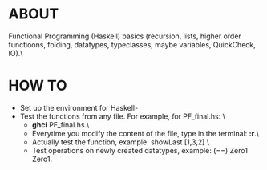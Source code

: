 # ABOUT
Functional Programming (Haskell) basics (recursion, lists, higher order functioons, folding, datatypes, typeclasses, maybe variables, QuickCheck, IO).\


# HOW TO
- Set up the environment for Haskell-
- Test the functions from any file. For example, for PF_final.hs: \
  - **ghci** PF_final.hs.\
  - Everytime you modify the content of the file, type in the terminal: **:r**.\
  - Actually test the function, example:  showLast [1,3,2] \
  - Test operations on newly created datatypes, example: (==) Zero1 Zero1.
